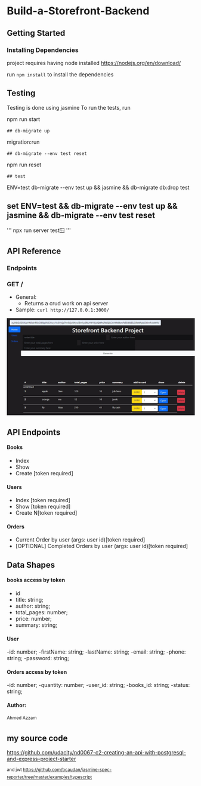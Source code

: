 # Build-a-Storefront-Backend

## Getting Started

### Installing Dependencies

project requires having node installed https://nodejs.org/en/download/

run ```npm install``` to install the dependencies

## Testing
Testing is done using jasmine
To run the tests, run 

npm run start
```
## db-migrate up
```
migration:run
```
## db-migrate --env test reset
```
npm run reset
```
## test
```
ENV=test db-migrate --env test up && jasmine && db-migrate db:drop test

## set ENV=test && db-migrate --env test up && jasmine && db-migrate --env test reset
''' 
npx run server test:window: 
'''
## API Reference
 
 

### Endpoints 
### GET /
- General:
    - Returns a crud work on api server
- Sample: `curl http://127.0.0.1:3000/`



 ![alt text]( https://github.com/AhmedAzzam2/Build-a-Storefront-Backend/blob/main/image/Screenshot%202022-01-26%20212917.jpg?raw=true)

## API Endpoints
#### Books
- Index 
- Show
- Create [token required] 

#### Users
- Index [token required]
- Show [token required]
- Create N[token required]

#### Orders
- Current Order by user (args: user id)[token required]
- [OPTIONAL] Completed Orders by user (args: user id)[token required]

## Data Shapes
#### books access by token
-  id
-  title: string;
-  author: string;
-  total_pages: number;
-  price: number;
-  summary: string;

#### User 
-id: number;
-firstName: string;
-lastName: string;
-email: string;
-phone: string;
-password: string;

#### Orders access by token
-id: number;
-quantity: number;
-user_id: string;
-books_id: string;
-status: string;



#### Author:
<sup>Ahmed Azzam

## my source code 
https://github.com/udacity/nd0067-c2-creating-an-api-with-postgresql-and-express-project-starter

<sup> and jwt
https://github.com/bcaudan/jasmine-spec-reporter/tree/master/examples/typescript
